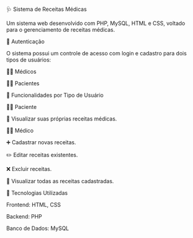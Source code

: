 🩺 Sistema de Receitas Médicas

Um sistema web desenvolvido com PHP, MySQL, HTML e CSS, voltado para o gerenciamento de receitas médicas.

🔐 Autenticação

O sistema possui um controle de acesso com login e cadastro para dois tipos de usuários:

👨‍⚕️ Médicos

🧑‍⚕️ Pacientes


👥 Funcionalidades por Tipo de Usuário

🧑‍⚕️ Paciente

📄 Visualizar suas próprias receitas médicas.


👨‍⚕️ Médico

➕ Cadastrar novas receitas.

✏️ Editar receitas existentes.

❌ Excluir receitas.

📄 Visualizar todas as receitas cadastradas.


🧰 Tecnologias Utilizadas

Frontend: HTML, CSS

Backend: PHP

Banco de Dados: MySQL
